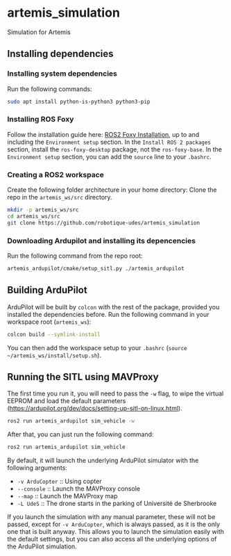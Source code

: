 # artemis_simulation
Simulation for Artemis

## Installing dependencies

### Installing system dependencies
Run the following commands:
```sh
sudo apt install python-is-python3 python3-pip
```

### Installing ROS Foxy
Follow the installation guide here: [ROS2 Foxy Installation](https://docs.ros.org/en/foxy/Installation/Ubuntu-Install-Debians.html), up to and including the `Environment setup` section.
In the `Install ROS 2 packages` section, install the `ros-foxy-desktop` package, not the `ros-foxy-base`.
In the `Environment setup` section, you can add the `source` line to your `.bashrc`.

### Creating a ROS2 workspace
Create the following folder architecture in your home directory:
Clone the repo in the `artemis_ws/src` directory.
```sh
mkdir -p artemis_ws/src
cd artemis_ws/src
git clone https://github.com/robotique-udes/artemis_simulation
```

### Downloading Ardupilot and installing its depencencies
Run the following command from the repo root:
```sh
artemis_ardupilot/cmake/setup_sitl.py ./artemis_ardupilot
```

## Building ArduPilot
ArduPilot will be built by `colcon` with the rest of the package, provided you installed the dependencies before.
Run the following command in your workspace root (`artemis_ws`):
```sh
colcon build --symlink-install
```
You can then add the workspace setup to your `.bashrc` (`source ~/artemis_ws/install/setup.sh`).

## Running the SITL using MAVProxy
The first time you run it, you will need to pass the `-w` flag, to wipe the virtual EEPROM and load the default parameters (https://ardupilot.org/dev/docs/setting-up-sitl-on-linux.html).
```sh
ros2 run artemis_ardupilot sim_vehicle -w
```

After that, you can just run the following command:
```sh
ros2 run artemis_ardupilot sim_vehicle
```
By default, it will launch the underlying ArduPilot simulator with the following arguments:
- `-v ArduCopter` :: Using copter
- `--console` :: Launch the MAVProxy console
- `--map` :: Launch the MAVProxy map
- `-L UdeS` :: The drone starts in the parking of Université de Sherbrooke

If you launch the simulation with any manual parameter, these will not be passed, except for `-v ArduCopter`, which is always passed, as it is the only one that is built anyway.
This allows you to launch the simulation easily with the default settings, but you can also access all the underlying options of the ArduPilot simulation.
